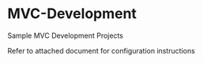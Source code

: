 # MVC-Development
Sample MVC Development Projects

Refer to attached document for configuration instructions
